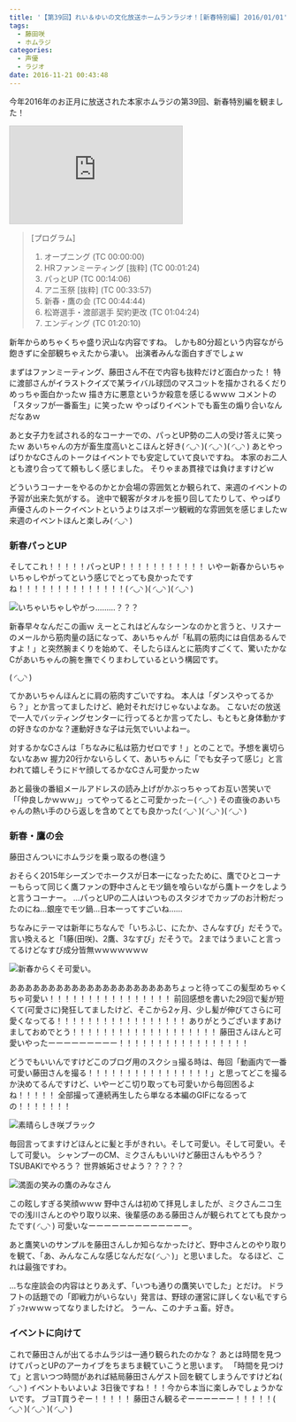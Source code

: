 ```yaml
---
title: '【第39回】れい＆ゆいの文化放送ホームランラジオ！[新春特別編] 2016/01/01'
tags:
  - 藤田咲
  - ホムラジ
categories:
  - 声優
  - ラジオ
date: 2016-11-21 00:43:48
---
```


今年2016年のお正月に放送された本家ホムラジの第39回、新春特別編を観ました！
<!-- more -->
<iframe width="312" height="176" src="http://ext.nicovideo.jp/thumb/1451519708" scrolling="no" style="border:solid 1px #CCC;" frameborder="0"><a href="http://www.nicovideo.jp/watch/1451519708">【ニコニコ動画】【第39回】れい＆ゆいの文化放送ホームランラジオ！[新春特別編] </a></iframe>

> [プログラム]
> 1. オープニング (TC 00:00:00)
> 2. HRファンミーティング [抜粋] (TC 00:01:24)
> 3. パっとUP (TC 00:14:06)
> 4. アニ玉祭 [抜粋] (TC 00:33:57)
> 5. 新春・鷹の会 (TC 00:44:44)
> 6. 松嵜選手・渡部選手 契約更改 (TC 01:04:24)
> 7. エンディング (TC 01:20:10)

新年からめちゃくちゃ盛り沢山な内容ですね。
しかも80分超という内容ながら飽きずに全部観ちゃえたから凄い。
出演者みんな面白すぎでしょｗ

まずはファンミーティング、藤田さん不在で内容も抜粋だけど面白かった！
特に渡部さんがイラストクイズで某ライバル球団のマスコットを描かされるくだりめっちゃ面白かったｗ
描き方に悪意というか殺意を感じるｗｗｗ
コメントの「スタッフが一番畜生」に笑ったｗ
やっぱりイベントでも畜生の煽り合いなんだなあｗ

あと女子力を試される的なコーナーでの、パっとUP勢の二人の受け答えに笑ったｗ
あいちゃんの方が畜生度高いとこほんと好き( ◜◡◝ )( ◜◡◝ )( ◜◡◝ )
あとやっぱりかなCさんのトークはイベントでも安定していて良いですね。
本家のお二人とも渡り合ってて頼もしく感じました。
そりゃまあ貫禄では負けますけどｗ

どういうコーナーをやるのかとか会場の雰囲気とか観られて、来週のイベントの予習が出来た気がする。
途中で観客がタオルを振り回してたりして、やっぱり声優さんのトークイベントというよりはスポーツ観戦的な雰囲気を感じましたｗ
来週のイベントほんと楽しみ( ◜◡◝ )

### 新春パっとUP

そしてこれ！！！！！パっとUP！！！！！！！！！！！
いやー新春からいちゃいちゃしやがってという感じでとっても良かったですね！！！！！！！！！！！！！！( ◜◡◝ )( ◜◡◝ )( ◜◡◝ )

![いちゃいちゃしやがっ………？？？](/sblog/img/20160101_homuraji39_03.jpg)

新春早々なんだこの画ｗ
えーとこれはどんなシーンなのかと言うと、リスナーのメールから筋肉量の話になって、あいちゃんが「私肩の筋肉には自信あるんですよ！」と突然腕まくりを始めて、そしたらほんとに筋肉すごくて、驚いたかなCがあいちゃんの腕を撫でくりまわしているという構図です。

( ◜◡◝ )

てかあいちゃんほんとに肩の筋肉すごいですね。
本人は「ダンスやってるから？」とか言ってましたけど、絶対それだけじゃないよなあ。
こないだの放送で一人でバッティングセンターに行ってるとか言ってたし、もともと身体動かすの好きなのかな？運動好きな子は元気でいいよねー。

対するかなCさんは「ちなみに私は筋力ゼロです！」とのことで。予想を裏切らないなあｗ
握力20行かないらしくて、あいちゃんに「でも女子って感じ」と言われて嬉しそうにドヤ顔してるかなCさん可愛かったｗ

あと最後の番組メールアドレスの読み上げがかぶっちゃってお互い苦笑いで「「仲良しかｗｗｗ」」ってやってるとこ可愛かった－( ◜◡◝ )
その直後のあいちゃんの熱い手のひら返しを含めてとても良かった( ◜◡◝ )( ◜◡◝ )( ◜◡◝ )

### 新春・鷹の会

藤田さんついにホムラジを乗っ取るの巻(違う

おそらく2015年シーズンでホークスが日本一になったために、鷹でひとコーナーもらって同じく鷹ファンの野中さんとモツ鍋を喰らいながら鷹トークをしようと言うコーナー。
…パっとUPの二人はいつものスタジオでカップのお汁粉だったのにね…銀座でモツ鍋…日本一ってすごいね……

ちなみにテーマは新年にちなんで「いちふじ、にたか、さんなすび」だそうで。
言い換えると「1藤(田咲)、2鷹、3なすび」だそうで。
2まではうまいこと言ってるけどなすび成分皆無ｗｗｗｗｗｗｗ

![新春からくそ可愛い。](/sblog/img/20160101_homuraji39_01.jpg)

あああああああああああああああああああああちょっと待ってこの髪型めちゃくちゃ可愛い！！！！！！！！！！！！！！！！
前回感想を書いた29回で髪が短くて(可愛さに)発狂してましたけど、そこから2ヶ月、少し髪が伸びてさらに可愛くなってる！！！！！！！！！！！！！！！！！
ありがとうございますあけましておめでとう！！！！！！！！！！！！！！！！！！！
藤田さんほんと可愛いやったーーーーーーーーー！！！！！！！！！！！！！！！！！

どうでもいいんですけどこのブログ用のスクショ撮る時は、毎回「動画内で一番可愛い藤田さんを撮る！！！！！！！！！！！！！！！！」と思ってどこを撮るか決めてるんですけど、いやーどこ切り取っても可愛いから毎回困るよね！！！！！
全部撮って連続再生したら単なる本編のGIFになるっての！！！！！！！

![素晴らしき咲ブラック](/sblog/img/20160101_homuraji39_04.jpg)

毎回言ってますけどほんとに髪と手がきれい。そして可愛い。そして可愛い。そして可愛い。
シャンプーのCM、ミクさんもいいけど藤田さんもやろう？TSUBAKIでやろう？
世界嫉妬させよう？？？？？

![満面の笑みの鷹のみなさん](/sblog/img/20160101_homuraji39_05.jpg)

この眩しすぎる笑顔ｗｗｗ
野中さんは初めて拝見しましたが、ミクさんニコ生での浅川さんとのやり取り以来、後輩感のある藤田さんが観られてとても良かったです( ◜◡◝ )
可愛いなーーーーーーーーーーーーー。

あと鷹笑いのサンプルを藤田さんしか知らなかったけど、野中さんとのやり取りを観て、「あ、みんなこんな感じなんだな( ◜◡◝ )」と思いました。
なるほど、これは最強ですわ。

…ちな座談会の内容はとりあえず、「いつも通りの鷹笑いでした」とだけ。
ドラフトの話題での「即戦力がいらない」発言は、野球の運営に詳しくない私ですらﾌﾞｯﾌｫｗｗｗってなりましたけど。
うーん、このナチュ畜。好き。

### イベントに向けて

これで藤田さんが出てるホムラジは一通り観られたのかな？
あとは時間を見つけてパっとUPのアーカイブをちまちま観ていこうと思います。
「時間を見つけて」と言いつつ時間があれば結局藤田さんゲスト回を観てしまうんですけどね( ◜◡◝ )
イベントもいよいよ
3日後ですね！！！今から本当に楽しみでしょうかないです。
ブヨT買うぞー！！！！！
藤田さん観るぞーーーーーー！！！！！( ◜◡◝ )( ◜◡◝ )( ◜◡◝ )
